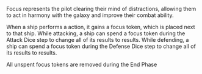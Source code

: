 Focus represents the pilot clearing their mind of distractions, allowing them to act in harmony with the galaxy and improve their combat ability.

When a ship performs a <i class="xwing-miniatures-font xwing-miniatures-font-focus"></i> action, it gains a focus token, which is placed next to that ship. While attacking, a ship can spend a focus token during the Attack Dice step to change all of its <i class="xwing-miniatures-font xwing-miniatures-font-focus"></i> results
to <i class="xwing-miniatures-font xwing-miniatures-font-hit"></i> results. While defending, a ship can spend a focus token during the Defense Dice step to change
all of its <i class="xwing-miniatures-font xwing-miniatures-font-focus"></i> results to <i class="xwing-miniatures-font xwing-miniatures-font-evade"></i>
 results.

All unspent focus tokens are removed during the End Phase